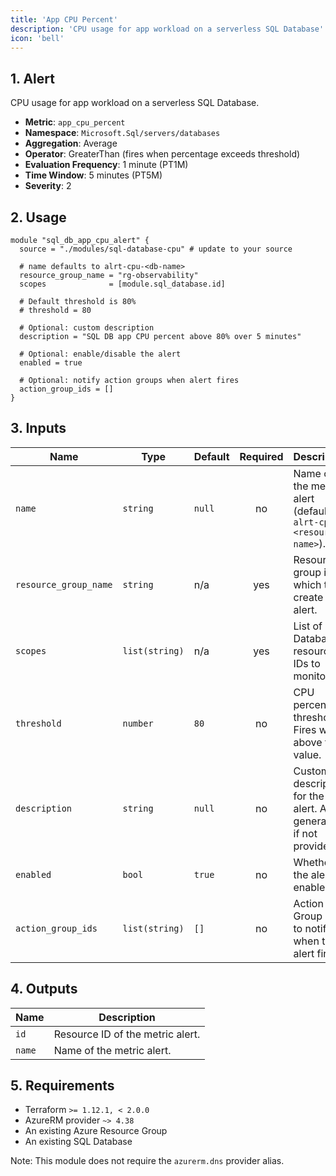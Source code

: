 ```yaml
---
title: 'App CPU Percent'
description: 'CPU usage for app workload on a serverless SQL Database'
icon: 'bell'
---
```


## 1. Alert
CPU usage for app workload on a serverless SQL Database.

- **Metric**: `app_cpu_percent`
- **Namespace**: `Microsoft.Sql/servers/databases`
- **Aggregation**: Average
- **Operator**: GreaterThan (fires when percentage exceeds threshold)
- **Evaluation Frequency**: 1 minute (PT1M)
- **Time Window**: 5 minutes (PT5M)
- **Severity**: 2

## 2. Usage
```hcl main.tf
module "sql_db_app_cpu_alert" {
  source = "./modules/sql-database-cpu" # update to your source

  # name defaults to alrt-cpu-<db-name>
  resource_group_name = "rg-observability"
  scopes              = [module.sql_database.id]

  # Default threshold is 80%
  # threshold = 80

  # Optional: custom description
  description = "SQL DB app CPU percent above 80% over 5 minutes"

  # Optional: enable/disable the alert
  enabled = true

  # Optional: notify action groups when alert fires
  action_group_ids = []
}
```

## 3. Inputs
| Name | Type | Default | Required | Description |
|------|------|---------|:--------:|-------------|
| `name` | `string` | `null` | no | Name of the metric alert (defaults to `alrt-cpu-<resource-name>`). |
| `resource_group_name` | `string` | n/a | yes | Resource group in which to create the alert. |
| `scopes` | `list(string)` | n/a | yes | List of SQL Database resource IDs to monitor. |
| `threshold` | `number` | `80` | no | CPU percent threshold. Fires when above this value. |
| `description` | `string` | `null` | no | Custom description for the alert. Auto-generated if not provided. |
| `enabled` | `bool` | `true` | no | Whether the alert is enabled. |
| `action_group_ids` | `list(string)` | `[]` | no | Action Group IDs to notify when the alert fires. |

## 4. Outputs
| Name | Description |
|------|-------------|
| `id` | Resource ID of the metric alert. |
| `name` | Name of the metric alert. |

## 5. Requirements
- Terraform `>= 1.12.1, < 2.0.0`
- AzureRM provider `~> 4.38`
- An existing Azure Resource Group
- An existing SQL Database
  
Note: This module does not require the `azurerm.dns` provider alias.


